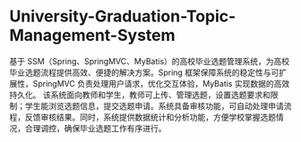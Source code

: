 # University-Graduation-Topic-Management-System
基于 SSM（Spring、SpringMVC、MyBatis）的高校毕业选题管理系统，为高校毕业选题流程提供高效、便捷的解决方案。Spring 框架保障系统的稳定性与可扩展性，SpringMVC 负责处理用户请求，优化交互体验，MyBatis 实现数据的高效持久化。  该系统面向教师和学生，教师可上传、管理选题，设置选题要求和限制；学生能浏览选题信息，提交选题申请。系统具备审核功能，可自动处理申请流程，反馈审核结果。同时，系统提供数据统计和分析功能，方便学校掌握选题情况，合理调控，确保毕业选题工作有序进行。 
